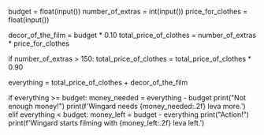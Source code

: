 budget = float(input())
number_of_extras = int(input())
price_for_clothes = float(input())

decor_of_the_film = budget * 0.10
total_price_of_clothes = number_of_extras * price_for_clothes

if number_of_extras > 150:
    total_price_of_clothes = total_price_of_clothes * 0.90

everything = total_price_of_clothes + decor_of_the_film

if everything >= budget:
    money_needed = everything - budget
    print("Not enough money!")
    print(f'Wingard needs {money_needed:.2f} leva more.')
elif everything < budget:
    money_left = budget - everything
    print("Action!")
    print(f'Wingard starts filming with {money_left:.2f} leva left.')
